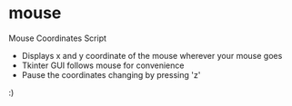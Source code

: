 # mouse

Mouse Coordinates Script

- Displays x and y coordinate of the mouse wherever your mouse goes
- Tkinter GUI follows mouse for convenience
- Pause the coordinates changing by pressing 'z'

:)
